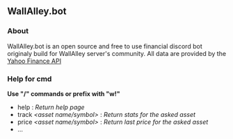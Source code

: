 ## WallAlley.bot

### About
<p>
    WallAlley.bot is an open source and free to use financial discord bot 
    originaly build for WallAlley server's community.
    All data are provided by the <a href="https://www.yahoofinanceapi.com/">Yahoo Finance API</a>
</p>

### Help for cmd
**Use "/" commands or prefix with "w!"**

- help : _Return help page_
- track _\<asset name/symbol>_ : _Return stats for the asked asset_
- price _\<asset name/symbol>_ : _Return last price for the asked asset_
- ...